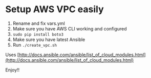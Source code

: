 # Setup AWS VPC easily

1. Rename and fix vars.yml
2. Make sure you have AWS CLI working and configured
3. ```sudo pip install boto3```
4. Make sure you have latest Ansible
5. Run ```./create_vpc.sh```

Uses [http://docs.ansible.com/ansible/list_of_cloud_modules.html](http://docs.ansible.com/ansible/list_of_cloud_modules.html)

Enjoy!!

